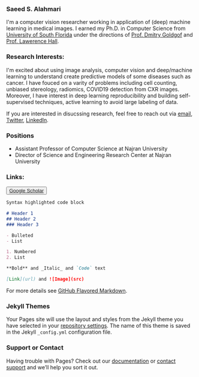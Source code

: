 
### Saeed S. Alahmari

I'm a computer vision researcher working in application of (deep) machine learning in medical images.  I earned my Ph.D. in Computer Science from [University of South Florida](https://www.usf.edu/engineering/cse/) under the directions of [Prof. Dmitry Goldgof](https://www.usf.edu/engineering/cse/people/goldgof-dmitry.aspx) and [Prof. Lawerence Hall](https://www.usf.edu/engineering/cse/people/hall-lawrence.aspx). 

### Research Interests:
I'm excited about using image analysis, computer vision and deep/machine learning to understand create predictive models of some diseases such as cancer. I have fouced on a varity of problems including cell counting, unbiased stereology, radiomics, COVID19 detection from CXR images. Moreover, I have interest in deep learning reproducibility and building self-supervised techniques, active learning to avoid large labeling of data. 

If you are interested in disucssing research, feel free to reach out via [email](aalahmari.saeed@gmail.com), [Twitter](https://twitter.com/AlahmariSaeed_S), [LinkedIn](https://www.linkedin.com/in/alahmaris-saeed/).


### Positions
<ul>
  <li> Assistant Professor of Computer Science at Najran University</li>
  <li> Director of Science and Engineering Research Center at Najran University </li>
</ul>

### Links:
<button type="button" onclick="alert('Google Scholar')">[Google Scholar](https://scholar.google.com/citations?user=2tFmf_0AAAAJ&hl=en)</button>
```markdown
Syntax highlighted code block

# Header 1
## Header 2
### Header 3

- Bulleted
- List

1. Numbered
2. List

**Bold** and _Italic_ and `Code` text

[Link](url) and ![Image](src)
```

For more details see [GitHub Flavored Markdown](https://guides.github.com/features/mastering-markdown/).

### Jekyll Themes

Your Pages site will use the layout and styles from the Jekyll theme you have selected in your [repository settings](https://github.com/saeedalahmari3/saeed_webpage/settings/pages). The name of this theme is saved in the Jekyll `_config.yml` configuration file.

### Support or Contact

Having trouble with Pages? Check out our [documentation](https://docs.github.com/categories/github-pages-basics/) or [contact support](https://support.github.com/contact) and we’ll help you sort it out.
